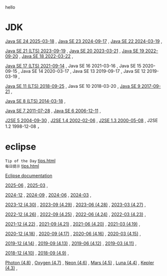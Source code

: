 hello



# JDK



[Java SE 24 2025-03-18](jdk.24.0.1/) ,
[Java SE 23 2024-09-17](jdk.23.0.2/) ,
[Java SE 22 2024-03-19](jdk.22.0.2/) ,

[Java SE 21 (LTS) 2023-09-19](jdk.21.0.7/) ,
[Java SE 20 2023-03-21](jdk.20.0.2/) ,
[Java SE 19 2022-09-20](jdk.19.0.2/) ,
[Java SE 18 2022-03-22](jdk.18.0.2.1/) ,

[Java SE 17 (LTS) 2021-09-14](jdk.17.0.15/) ,
Java SE 16 2021-03-16 ,
Java SE 15 2020-09-15 ,
Java SE 14 2020-03-17 ,
Java SE 13 2019-09-17 ,
Java SE 12 2019-03-19 ,


[Java SE 11 (LTS) 2018-09-25](jdk.11.0.27/) ,
Java SE 10 2018-03-20 ,
[Java SE 9 2017-09-21](jdk.9.0.4/) ,

[Java SE 8 (LTS) 2014-03-18](jdk.8u451/) ,

[Java SE 7 2011-07-28](jdk.7u80/) ,
[Java SE 6 2006-12-11](jdk.6/) ,


[J2SE 5 2004-09-30](jdk.5/) ,
[J2SE 1.4 2002-02-06](jdk.4/) ,
[J2SE 1.3 2000-05-08](jdk.3/) ,
J2SE 1.2 1998-12-08 ，

# eclipse

`Tip of the Day` [tips.html](help.eclipse/tips.html)  
`每日提示` [tips.html](help.eclipse/tips.html?provider=../help.eclipse.tips/org.eclipse.jdt.tips.user.zh-CN/provider.json)



[Eclipse documentation](help.eclipse/)

 [2025-06](help.eclipse/help.html?v=2025-06) ,
 [2025-03](help.eclipse/help.html?v=2025-03) ,
 
 [2024-12](help.eclipse/help.html?v=2024-12) ,
 [2024-09](help.eclipse/help.html?v=2024-09) ,
 [2024-06](help.eclipse/help.html?v=2024-06) ,
 [2024-03](help.eclipse/help.html?v=2024-03) ,
 
 [2023-12 (4.30)](help.eclipse/help.html?v=2023-12) ,
 [2023-09 (4.29)](help.eclipse/help.html?v=2023-09) ,
 [2023-06 (4.28)](help.eclipse/help.html?v=2023-06) ,
 [2023-03 (4.27)](help.eclipse/help.html?v=2023-03) ,
 
 [2022-12 (4.26)](help.eclipse/help.html?v=2022-12) ,
 [2022-09 (4.25)](help.eclipse/help.html?v=2022-09) ,
 [2022-06 (4.24)](help.eclipse/help.html?v=2022-06) ,
 [2022-03 (4.23)](help.eclipse/help.html?v=2022-03) ,
 
 [2021-12 (4.22)](help.eclipse/help.html?v=2021-12) ,
 [2021-09 (4.21)](help.eclipse/help.html?v=2021-09) ,
 [2021-06 (4.20)](help.eclipse/help.html?v=2021-06) ,
 [2021-03 (4.19)](help.eclipse/help.html?v=2021-03) ,
 
 [2020-12 (4.18)](help.eclipse/help.html?v=2020-12) ,
 [2020-09 (4.17)](help.eclipse/help.html?v=2020-09) ,
 [2020-06 (4.16)](help.eclipse/help.html?v=2020-06) ,
 [2020-03 (4.15)](help.eclipse/help.html?v=2020-03) ,
 
 [2019-12 (4.14)](help.eclipse/help.html?v=2019-12) ,
 [2019-09 (4.13)](help.eclipse/help.html?v=2019-09) ,
 [2019-06 (4.12)](help.eclipse/help.html?v=2019-06) ,
 [2019-03 (4.11)](help.eclipse/help.html?v=2019-03) ,
 
 [2018-12 (4.10)](help.eclipse/help.html?v=2018-12) ,
 [2018-09 (4.9)](help.eclipse/help.html?v=2018-09)  ,


 [Photon (4.8)](help.eclipse/help.html?v=photon) ,
 [Oxygen (4.7)](help.eclipse/help.html??v=oxygen) ,
 [Neon (4.6)](help.eclipse/help.html?v=neon) , 
 [Mars (4.5)](help.eclipse/help.html?v=mars) ,
 [Luna (4.4)](help.eclipse/help.html?v=luna) ,
 [Kepler (4.3)](help.eclipse/help.html?v=kepler) ,
 


